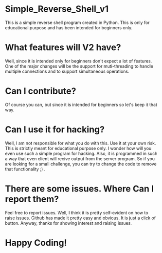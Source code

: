 # Simple_Reverse_Shell_v1
This is a simple reverse shell program created in Python. This is only for educational purpose and has been intended for beginners only.

# What features will V2 have?
Well, since it is intended only for beginners don't expect a lot of features. One of the major changes will be the support for muti-threading to handle multiple connections and to support simultaneous operations.

# Can I contribute?
Of course you can, but since it is intended for beginners so let's keep it that way.

# Can I use it for hacking?
Well, I am not responsible for what you do with this. Use it at your own risk. This is strictly meant for educational purpose only. I wonder how will you even use such a simple program for hacking. Also, it is programmed in such a way that even client will recive output from the server program. So if you are looking for a small challenge, you can try to change the code to remove that functionality ;) . 

# There are some issues. Where Can I report them?

Feel free to report issues. Well, I think it is pretty self-evident on how to raise issues. Github has made it pretty easy and obvious. It is just a click of button. Anyway, thanks for showing interest and raising issues.

# Happy Coding!
